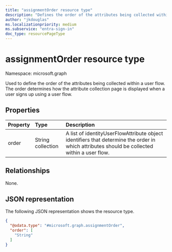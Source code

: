 ```yaml
---
title: "assignmentOrder resource type"
description: "Defines the order of the attributes being collected within a user flow."
author: "jkdouglas"
ms.localizationpriority: medium
ms.subservice: "entra-sign-in"
doc_type: resourcePageType
---
```


# assignmentOrder resource type

Namespace: microsoft.graph

Used to define the order of the attributes being collected within a user flow. The order determines how the attribute collection page is displayed when a user signs up using a user flow.

## Properties

|Property|Type|Description|
|:---|:---|:---|
|order|String collection|A list of identityUserFlowAttribute object identifiers that determine the order in which attributes should be collected within a user flow.|

## Relationships

None.

## JSON representation

The following JSON representation shows the resource type.
<!-- {
  "blockType": "resource",
  "@odata.type": "microsoft.graph.assignmentOrder"
}
-->

``` json
{
  "@odata.type": "#microsoft.graph.assignmentOrder",
  "order": [
    "String"
  ]
}
```

